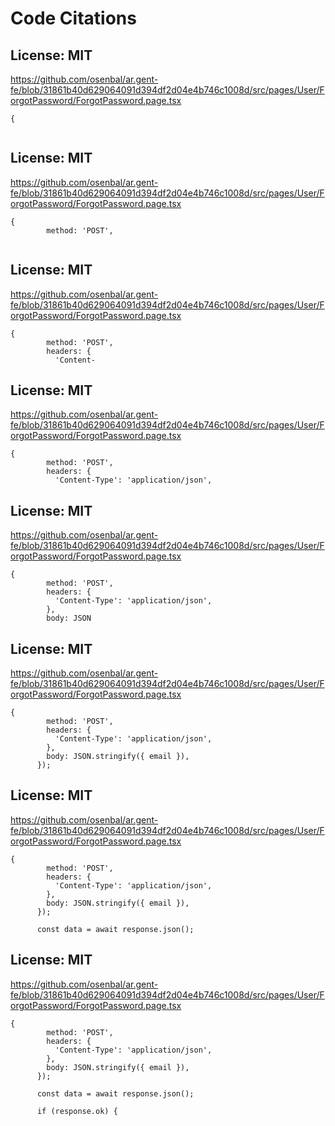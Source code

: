 # Code Citations

## License: MIT
https://github.com/osenbal/ar.gent-fe/blob/31861b40d629064091d394df2d04e4b746c1008d/src/pages/User/ForgotPassword/ForgotPassword.page.tsx

```
{
        
```


## License: MIT
https://github.com/osenbal/ar.gent-fe/blob/31861b40d629064091d394df2d04e4b746c1008d/src/pages/User/ForgotPassword/ForgotPassword.page.tsx

```
{
        method: 'POST',
        
```


## License: MIT
https://github.com/osenbal/ar.gent-fe/blob/31861b40d629064091d394df2d04e4b746c1008d/src/pages/User/ForgotPassword/ForgotPassword.page.tsx

```
{
        method: 'POST',
        headers: {
          'Content-
```


## License: MIT
https://github.com/osenbal/ar.gent-fe/blob/31861b40d629064091d394df2d04e4b746c1008d/src/pages/User/ForgotPassword/ForgotPassword.page.tsx

```
{
        method: 'POST',
        headers: {
          'Content-Type': 'application/json',
```


## License: MIT
https://github.com/osenbal/ar.gent-fe/blob/31861b40d629064091d394df2d04e4b746c1008d/src/pages/User/ForgotPassword/ForgotPassword.page.tsx

```
{
        method: 'POST',
        headers: {
          'Content-Type': 'application/json',
        },
        body: JSON
```


## License: MIT
https://github.com/osenbal/ar.gent-fe/blob/31861b40d629064091d394df2d04e4b746c1008d/src/pages/User/ForgotPassword/ForgotPassword.page.tsx

```
{
        method: 'POST',
        headers: {
          'Content-Type': 'application/json',
        },
        body: JSON.stringify({ email }),
      });
```


## License: MIT
https://github.com/osenbal/ar.gent-fe/blob/31861b40d629064091d394df2d04e4b746c1008d/src/pages/User/ForgotPassword/ForgotPassword.page.tsx

```
{
        method: 'POST',
        headers: {
          'Content-Type': 'application/json',
        },
        body: JSON.stringify({ email }),
      });

      const data = await response.json();
```


## License: MIT
https://github.com/osenbal/ar.gent-fe/blob/31861b40d629064091d394df2d04e4b746c1008d/src/pages/User/ForgotPassword/ForgotPassword.page.tsx

```
{
        method: 'POST',
        headers: {
          'Content-Type': 'application/json',
        },
        body: JSON.stringify({ email }),
      });

      const data = await response.json();

      if (response.ok) {
```

